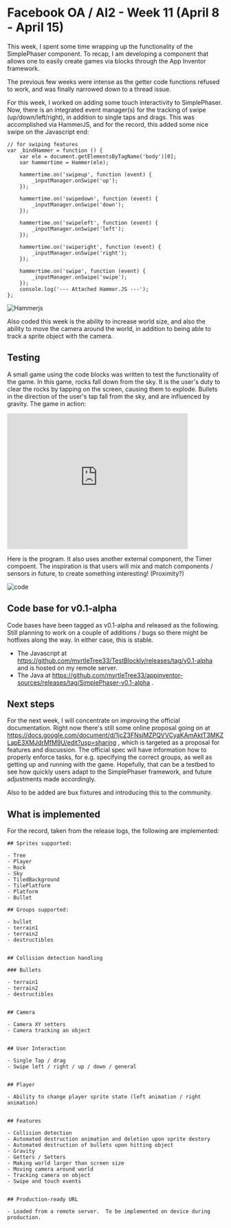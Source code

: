 # Facebook OA / AI2 - Week 11 (April 8 - April 15)

This week, I spent some time wrapping up the functionality of the SimplePhaser component. To recap, I am developing a component that allows one to easily create games via blocks through the App Inventor framework.

The previous few weeks were intense as the getter code functions refused to work, and was finally narrowed down to a thread issue.

For this week, I worked on adding some touch interactivity to SimplePhaser. Now, there is an integrated event manager(s) for the tracking of swipe (up/down/left/right), in addition to single taps and drags. This was accomplished via HammerJS, and for the record, this added some nice swipe on the Javascript end:

    // for swiping features
    var _bindHammer = function () {
        var ele = document.getElementsByTagName('body')[0];
        var hammertime = Hammer(ele);
    
        hammertime.on('swipeup', function (event) {
            _inputManager.onSwipe('up');
        });
    
        hammertime.on('swipedown', function (event) {
            _inputManager.onSwipe('down');
        });
    
        hammertime.on('swipeleft', function (event) {
            _inputManager.onSwipe('left');
        });
    
        hammertime.on('swiperight', function (event) {
            _inputManager.onSwipe('right');
        });
    
        hammertime.on('swipe', function (event) {
            _inputManager.onSwipe('swipe');
        });
        console.log('--- Attached Hammer.JS ---');
    };
    

![Hammerjs][1]

Also coded this week is the ability to increase world size, and also the ability to move the camera around the world, in addition to being able to track a sprite object with the camera.

## Testing

A small game using the code blocks was written to test the functionality of the game. In this game, rocks fall down from the sky. It is the user's duty to clear the rocks by tapping on the screen, causing them to explode. Bullets in the direction of the user's tap fall from the sky, and are influenced by gravity. The game in action:

<iframe width="420" height="315" src="https://www.youtube.com/embed/4HriQzQxUFs" frameborder="0" allowfullscreen></iframe> 

Here is the program. It also uses another external component, the Timer compoent. The inspiration is that users will mix and match components / sensors in future, to create something interesting! (Proximity?)

![code][2]

## Code base for v0.1-alpha

Code bases have been tagged as v0.1-alpha and released as the following. Still planning to work on a couple of additions / bugs so there might be hotfixes along the way. In either case, this is stable.

*   The Javascript at https://github.com/myrtleTree33/TestBlockly/releases/tag/v0.1-alpha and is hosted on my remote server.
*   The Java at https://github.com/myrtleTree33/appinventor-sources/releases/tag/SimplePhaser-v0.1-alpha .

## Next steps

For the next week, I will concentrate on improving the official documentation. Right now there's still some online proposal going on at https://docs.google.com/document/d/1jcZ3FNsjMZPQVVCyaKAmAktT3MKZLapE3XMJdrMfM9U/edit?usp=sharing , which is targeted as a proposal for features and discussion. The official spec will have information how to properly enforce tasks, for e.g. specifying the correct groups, as well as getting up and running with the game. Hopefully, that can be a testbed to see how quickly users adapt to the SimplePhaser framework, and future adjustments made accordingly.

Also to be added are bux fixtures and introducing this to the community.

## What is implemented

For the record, taken from the release logs, the following are implemented:

    ## Sprites supported:
    
    - Tree
    - Player
    - Rock
    - Sky
    - TiledBackground
    - TilePlatform
    - Platform
    - Bullet
    
    ## Groups supported:
    
    - bullet
    - terrain1
    - terrain2
    - destructibles
    
    
    ## Collision detection handling
    
    ### Bullets 
    
    - terrain1
    - terrain2
    - destructibles
    
    
    ## Camera
    
    - Camera XY setters
    - Camera tracking an object
    
    
    ## User Interaction
    
    - Single Tap / drag
    - Swipe left / right / up / down / general
    
    
    ## Player 
    
    - Ability to change player sprite state (left animation / right animation)
    
    
    ## Features
    
    - Collision detection
    - Automated destruction animation and deletion upon sprite destory
    - Automated destruction of bullets upon hitting object
    - Gravity
    - Getters / Setters
    - Making world larger than screen size
    - Moving camera around world
    - Tracking camera on object
    - Swipe and touch events
    
    
    ## Production-ready URL
    
    - Loaded from a remote server.  To be implemented on device during production.

 [1]: http://res.cloudinary.com/jhtong/image/upload/c_scale,w_263/v1429029380/Selection_243_qtf02z.png
 [2]: http://res.cloudinary.com/jhtong/image/upload/c_scale,w_600/v1429030916/Selection_241_hsv59g.png